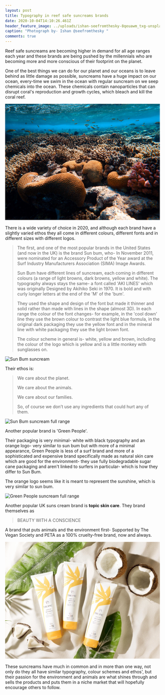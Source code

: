 ```yaml
---
layout: post
title: Typography in reef safe suncreams brands
date: 2020-10-04T14:10:26.461Z
header_feature_image: ../uploads/ishan-seefromthesky-8qeuawm_txg-unsplash.jpg
caption: "Photograph by- Ishan @seefromthesky "
comments: true
---
```

Reef safe suncreams are becoming higher in demand for all age ranges each year and these brands are being pushed by the millennials who are becoming more and more conscious of their footprint on the planet. 

One of the best things we can do for our planet and our oceans is to leave behind as little damage as possible, suncreams have a huge impact on our ocean, every-time we swim in the ocean with regular suncream on we seep chemicals into the ocean. These chemicals contain nanoparticles that can disrupt coral's reproduction and growth cycles, which bleach and kill the coral reef. 

![Photograph by- Francesco Ungaro](../uploads/francesco-ungaro-p0sbmtjxszc-unsplash.jpg)

There is a wide variety of choice in 2020, and although each brand have a slightly varied ethos they all come in different colours, different fonts and in different sizes  with different logos. 

> The first, and one of the most popular brands in the United States (and now in the UK) is the brand Sun bum, who- In November 2011, were nominated for an Accessory Product of the Year award at the Surf Industry Manufacturers Association (SIMA) Image Awards. 
>
> Sun Bum have different lines of suncream, each coming in different colours (a range of light browns, dark browns, yellow and white). The typography always stays the same- a font called 'AKI LINES' which was originally Designed by Akihiko Seki in 1970. It is bold and with curly longer letters at the end of the 'M' of the 'bum'. 
>
> They used the shape and design of the font but made it thinner and solid rather than made with lines in the shape (almost 3D). In each range the colour of the font changes- for example, in the 'cool down' line they use the brown colour to contrast the light blue formula, in the original dark packaging they use the yellow font and in the mineral line with white packaging they use the light brown font. 
>
> The colour scheme in general is- white, yellow and brown, including the colour of the logo which is yellow and is a little monkey with sunglasses on. 

![Sun Bum suncream](../uploads/sun-bum.jpeg)

Their ethos is: 

> We care about the planet.
>
> We care about the animals.
>
> We care about our families.
>
> So, of course we don’t use any ingredients that could hurt any of them.

![Sun Bum suncream full range](../uploads/sunbum-2.jpg)

Another popular brand is 'Green People'. 

Their packaging is very minimal- white with black typography and an orange logo- very similar to sun bum but with more of a minimal appearance, Green People is less of a surf brand and more of a sophisticated and expensive brand specifically made as natural skin care which are good for the environment- they use fully biodegradable sugar cane packaging and aren't linked to surfers in particular- which is how they differ to Sun Bum. 

The orange logo seems like it is meant to represent the sunshine, which is very similar to sun bum. 

![Green People suncream full range](../uploads/green-people-1.png)

Another popular UK suns cream brand is **topic skin care**. They brand themselves as

>  BEAUTY WITH A CONSCIENCE

A brand that puts animals and the environment first- Supported by The Vegan Society and PETA as a 100% cruelty-free brand, now and always.

![](../uploads/reef-suncream.webp)

These suncreams have much in common and in more than one way, not only do they all have similar typography, colour schemes and ethos', but their passion for the environment and animals are what shines through and sells the products and puts them in a niche market that will hopefully encourage others to follow.
